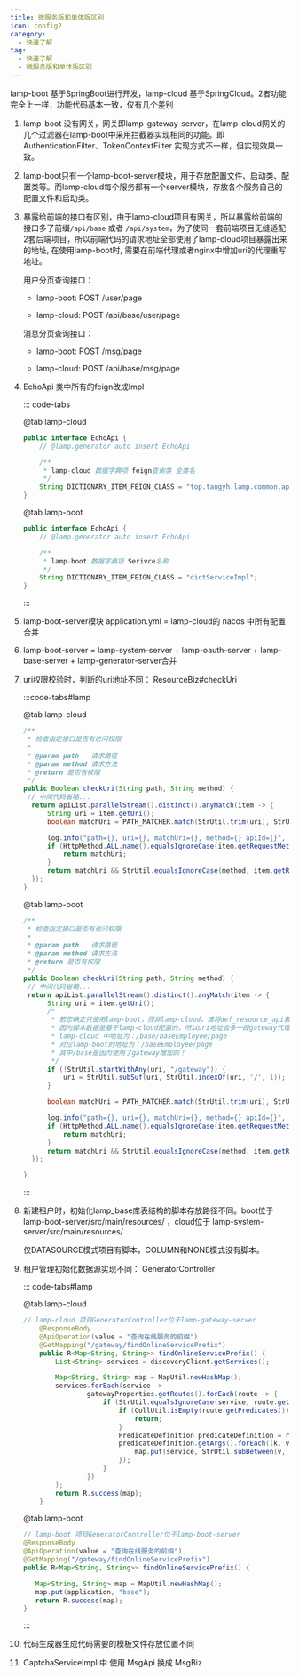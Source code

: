 ```yaml
---
title: 微服务版和单体版区别
icon: config2
category:
  - 快速了解
tag:
  - 快速了解
  - 微服务版和单体版区别
---
```


lamp-boot 基于SpringBoot进行开发，lamp-cloud 基于SpringCloud。2者功能完全上一样，功能代码基本一致，仅有几个差别

1. lamp-boot 没有网关，网关即lamp-gateway-server，在lamp-cloud网关的几个过滤器在lamp-boot中采用拦截器实现相同的功能。即AuthenticationFilter、TokenContextFilter 实现方式不一样，但实现效果一致。

2. lamp-boot只有一个lamp-boot-server模块，用于存放配置文件、启动类、配置类等。而lamp-cloud每个服务都有一个server模块，存放各个服务自己的配置文件和启动类。

3. 暴露给前端的接口有区别，由于lamp-cloud项目有网关，所以暴露给前端的接口多了前缀`/api/base` 或者 `/api/system`，为了使同一套前端项目无缝适配2套后端项目，所以前端代码的请求地址全部使用了lamp-cloud项目暴露出来的地址,  在使用lamp-boot时, 需要在前端代理或者nginx中增加uri的代理重写地址。

   用户分页查询接口：

   - lamp-boot: POST /user/page

   - lamp-cloud: POST /api/base/user/page

   消息分页查询接口：

   - lamp-boot: POST /msg/page

   - lamp-cloud: POST /api/base/msg/page

4. EchoApi 类中所有的feign改成Impl

   ::: code-tabs

   @tab lamp-cloud

   ```java
   public interface EchoApi {
       // @lamp.generator auto insert EchoApi
   
       /**
        * lamp-cloud 数据字典项 feign查询类 全类名
        */
       String DICTIONARY_ITEM_FEIGN_CLASS = "top.tangyh.lamp.common.api.DictApi";
   }
   ```

   @tab lamp-boot

   ```java
   public interface EchoApi {
       // @lamp.generator auto insert EchoApi
   
       /**
        * lamp-boot 数据字典项 Serivce名称
        */
       String DICTIONARY_ITEM_FEIGN_CLASS = "dictServiceImpl";
   }
   ```

   :::

5. lamp-boot-server模块 application.yml = lamp-cloud的 nacos 中所有配置合并

6. lamp-boot-server = lamp-system-server + lamp-oauth-server + lamp-base-server + lamp-generator-server合并

7. uri权限校验时，判断的uri地址不同： ResourceBiz#checkUri

   :::code-tabs#lamp

   @tab lamp-cloud

   ```java
   /**
    * 检查指定接口是否有访问权限
    *
    * @param path   请求路径
    * @param method 请求方法
    * @return 是否有权限
    */
   public Boolean checkUri(String path, String method) {
   	// 中间代码省略...
     return apiList.parallelStream().distinct().anyMatch(item -> {
         String uri = item.getUri();
         boolean matchUri = PATH_MATCHER.match(StrUtil.trim(uri), StrUtil.trim(path));
   
         log.info("path={}, uri={}, matchUri={}, method={} apiId={}", path, uri, matchUri, item.getRequestMethod(), item.getId());
         if (HttpMethod.ALL.name().equalsIgnoreCase(item.getRequestMethod())) {
             return matchUri;
         }
         return matchUri && StrUtil.equalsIgnoreCase(method, item.getRequestMethod());
     });
   }
   ```

   @tab lamp-boot

   ```java {12-21}
   /**
    * 检查指定接口是否有访问权限
    *
    * @param path   请求路径
    * @param method 请求方法
    * @return 是否有权限
    */
   public Boolean checkUri(String path, String method) {
   	// 中间代码省略...
   	return apiList.parallelStream().distinct().anyMatch(item -> {
         String uri = item.getUri();
         /*
          * 若您确定只使用lamp-boot，而非lamp-cloud，请将def_resource_api表中uri的代理的前缀(/base、/system、/oauth)去除，即可 删除删除删除 if里面的代码！
          * 因为脚本数据是基于lamp-cloud配置的，所以uri地址会多一段gateway代理前缀。如
          * lamp-cloud 中地址为：/base/baseEmployee/page
          * 对应lamp-boot的地址为：/baseEmployee/page
          * 其中/base是因为使用了gateway增加的！
          */
         if (!StrUtil.startWithAny(uri, "/gateway")) {
             uri = StrUtil.subSuf(uri, StrUtil.indexOf(uri, '/', 1));
         }
   
         boolean matchUri = PATH_MATCHER.match(StrUtil.trim(uri), StrUtil.trim(path));
   
         log.info("path={}, uri={}, matchUri={}, method={} apiId={}", path, uri, matchUri, item.getRequestMethod(), item.getId());
         if (HttpMethod.ALL.name().equalsIgnoreCase(item.getRequestMethod())) {
             return matchUri;
         }
         return matchUri && StrUtil.equalsIgnoreCase(method, item.getRequestMethod());
     });
   
   }
   ```

   :::

8. 新建租户时，初始化lamp_base库表结构的脚本存放路径不同。boot位于 lamp-boot-server/src/main/resources/ ，cloud位于
   lamp-system-server/src/main/resources/

   仅DATASOURCE模式项目有脚本，COLUMN和NONE模式没有脚本。

1. 租户管理初始化数据源实现不同： GeneratorController

   ::: code-tabs#lamp

   @tab lamp-cloud

   ```java
   // lamp-cloud 项目GeneratorController位于lamp-gateway-server
       @ResponseBody
       @ApiOperation(value = "查询在线服务的前缀")
       @GetMapping("/gateway/findOnlineServicePrefix")
       public R<Map<String, String>> findOnlineServicePrefix() {
           List<String> services = discoveryClient.getServices();
   
           Map<String, String> map = MapUtil.newHashMap();
           services.forEach(service ->
                   gatewayProperties.getRoutes().forEach(route -> {
                       if (StrUtil.equalsIgnoreCase(service, route.getUri().getHost())) {
                           if (CollUtil.isEmpty(route.getPredicates())) {
                               return;
                           }
                           PredicateDefinition predicateDefinition = route.getPredicates().get(0);
                           predicateDefinition.getArgs().forEach((k, v) -> {
                               map.put(service, StrUtil.subBetween(v, "/", "/**"));
                           });
                       }
                   })
           );
           return R.success(map);
       }
   ```

   @tab lamp-boot

   ```java
   // lamp-boot 项目GeneratorController位于lamp-boot-server
   @ResponseBody
   @ApiOperation(value = "查询在线服务的前缀")
   @GetMapping("/gateway/findOnlineServicePrefix")
   public R<Map<String, String>> findOnlineServicePrefix() {
   
      Map<String, String> map = MapUtil.newHashMap();
      map.put(application, "base");
      return R.success(map);
   }
   ```

   :::

2. 代码生成器生成代码需要的模板文件存放位置不同

3. CaptchaServiceImpl 中 使用 MsgApi 换成 MsgBiz
